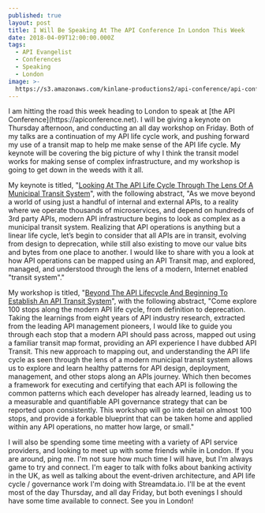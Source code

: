 ```yaml
---
published: true
layout: post
title: I Will Be Speaking At The API Conference In London This Week
date: 2018-04-09T12:00:00.000Z
tags:
  - API Evangelist
  - Conferences
  - Speaking
  - London
image: >-
  https://s3.amazonaws.com/kinlane-productions2/api-conference/api-conference-keynote-details.png
---
```

<p></p>I am hitting the road this week heading to London to speak at [the API Conference](https://apiconference.net). I will be giving a keynote on Thursday afternoon, and conducting an all day workshop on Friday. Both of my talks are a continuation of my API life cycle work, and pushing forward my use of a transit map to help me make sense of the API life cycle. My keynote will be covering the big picture of why I think the transit model works for making sense of complex infrastructure, and my workshop is going to get down in the weeds with it all.

My keynote is titled, "[Looking At The API Life Cycle Through The Lens Of A Municipal Transit System](https://apiconference.net/api-management-microservices/looking-at-the-api-life-cycle-through-the-lens-of-a-municipal-transit-system/)", with the following abstract, "As we move beyond a world of using just a handful of internal and external APIs, to a reality where we operate thousands of microservices, and depend on hundreds of 3rd party APIs, modern API infrastructure begins to look as complex as a municipal transit system. Realizing that API operations is anything but a linear life cycle, let’s begin to consider that all APIs are in transit, evolving from design to deprecation, while still also existing to move our value bits and bytes from one place to another. I would like to share with you a look at how API operations can be mapped using an API Transit map, and explored, managed, and understood through the lens of a modern, Internet enabled "transit system"."

My workshop is titled, "[Beyond The API Lifecycle And Beginning To Establish An API Transit System](https://apiconference.net/api-management-microservices/beyond-the-api-lifecycle-and-beginning-to-establish-an-api-transit-system/)", with the following abstract, "Come explore 100 stops along the modern API life cycle, from definition to deprecation. Taking the learnings from eight years of API industry research, extracted from the leading API management pioneers, I would like to guide you through each stop that a modern API should pass across, mapped out using a familiar transit map format, providing an API experience I have dubbed API Transit. This new approach to mapping out, and understanding the API life cycle as seen through the lens of a modern municipal transit system allows us to explore and learn healthy patterns for API design, deployment, management, and other stops along an APIs journey. Which then becomes a framework for executing and certifying that each API is following the common patterns which each developer has already learned, leading us to a measurable and quantifiable API governance strategy that can be reported upon consistently. This workshop will go into detail on almost 100 stops, and provide a forkable blueprint that can be taken home and applied within any API operations, no matter how large, or small."

I will also be spending some time meeting with a variety of API service providers, and looking to meet up with some friends while in London. If you are around, ping me. I'm not sure how much time I will have, but I'm always game to try and connect. I'm eager to talk with folks about banking activity in the UK, as well as talking about the event-driven architecture, and API life cycle / governance work I'm doing with Streamdata.io. I'll be at the event most of the day Thursday, and all day Friday, but both evenings I should have some time available to connect. See you in London!
